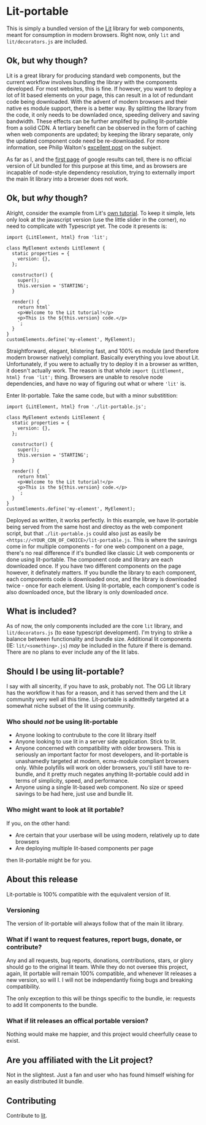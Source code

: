 # Lit-portable

This is simply a bundled version of the [Lit](https://lit.dev) library for web components, meant for consumption in modern browsers. Right now, only ```lit``` and ```lit/decorators.js``` are included.

## Ok, but why though?

Lit is a great library for producing standard web components, but the current workflow involves bundling the library with the components developed. For most websites, this is fine. If however, you want to deploy a lot of lit based elements on your page, this can result in a lot of redundant code being downloaded. With the advent of modern browsers and their native es module support, there is a better way. By splitting the library from the code, it only needs to be downladed once, speeding delivery and saving bandwidth. These effects can be further amplifed by pulling lit-portable from a solid CDN. A tertiary benefit can be observed in the form of caching when web components are updated; by keeping the library separate, only the updated component code need be re-downloaded. For more information, see Philip Walton's [excellent post](https://philipwalton.com/articles/using-native-javascript-modules-in-production-today/) on the subject.

As far as I, and the [first page](https://xkcd.com/1334/) of google results can tell, there is no official version of Lit bundled for this purpose at this time, and as browsers are incapable of node-style dependency resolution, trying to externally import the main lit library into a browser does not work.

## Ok, but ***why*** though?
Alright, consider the example from Lit's [own tutorial](https://lit.dev/tutorial/). To keep it simple, lets only look at the javascript version (use the little slider in the corner), no need to complicate with Typescript yet. The code it presents is:

```
import {LitElement, html} from 'lit';

class MyElement extends LitElement {
  static properties = {
    version: {},
  };

  constructor() {
    super();
    this.version = 'STARTING';
  }

  render() {
    return html`
    <p>Welcome to the Lit tutorial!</p>
    <p>This is the ${this.version} code.</p>
    `;
  }
}
customElements.define('my-element', MyElement);
```
Straightforward, elegant, blistering fast, and 100% es module (and therefore modern browser natively) compliant. Basically everything you love about Lit. Unfortunately, if you were to actually try to deploy it in a browser as written, it doesn't actually work. The reason is that whole ```import {LitElement, html} from 'lit';``` thing. Browsers are unable to resolve node dependencies, and have no way of figuring out what or where ```'lit'``` is.

Enter lit-portable. Take the same code, but with a minor substitition: 
```
import {LitElement, html} from './lit-portable.js';

class MyElement extends LitElement {
  static properties = {
    version: {},
  };

  constructor() {
    super();
    this.version = 'STARTING';
  }

  render() {
    return html`
    <p>Welcome to the Lit tutorial!</p>
    <p>This is the ${this.version} code.</p>
    `;
  }
}
customElements.define('my-element', MyElement);
```

Deployed as written, it works perfectly. In this example, we have lit-portable being served from the same host and directoy as the web component script, but that ```./lit-portable.js``` could also just as easily be ```<https://<YOUR_CDN_OF_CHOICE>/lit-portable.js```. This is where the savings come in for multiple components - for one web component on a page, there's no real difference if it's bundled like classic Lit web components or done using lit-portable. The component code and library are each downloaded once. If you have two different components on the page however, it definately matters. If you bundle the library to each component, each components code is downloaded once, and the library is downloaded twice - once for each element. Using lit-portable, each component's code is also downloaded once, but the library is only downloaded *once*.



## What is included?

As of now, the only components included are the core ```lit``` library, and ```lit/decorators.js``` (to ease typescript development). I'm trying to strike a balance between functionality and bundle size. Additional lit components (IE: ```lit/<something>.js```) *may* be included in the future if there is demand. There are no plans to ever include any of the lit labs.

## Should I be using lit-portable?

I say with all sincerity, if you have to ask, probably not. The OG Lit library has the workflow it has for a reason, and it has served them and the Lit community very well all this time. Lit-portable is admittedly targeted at a somewhat niche subset of the lit using community.

### Who should *not* be using lit-portable

- Anyone looking to contrubute to the core lit library itself
- Anyone looking to use lit in a server side application. Stick to lit.
- Anyone concerned with compatibility with older browsers. This is seriously an important factor for most developers, and lit-portable is unashamedly targeted at modern, ecma-module compliant browsers only. While polyfills will work on older browsers, you'll still have to re-bundle, and it pretty much negates anything lit-portable could add in terms of simplicity, speed, and performance.
- Anyone using a single lit-based web component. No size or speed savings to be had here, just use and bundle lit.

### Who might want to look at lit portable?

If you, on the other hand:
- Are certain that your userbase will be using modern, relatively up to date browsers
- Are deploying multiple lit-based components per page

then lit-portable might be for you.

## About this release

Lit-portable is 100% compatible with the equivalent version of lit.

### Versioning

The version of lit-portable will always follow that of the main lit library.

### What if I want to request features, report bugs, donate, or contribute?

Any and all requests, bug reports, donations, contributions, stars, or glory should go to the original lit team. While they do not oversee this project, again, lit portable will remain 100% compatible, and whenever lit releases a new version, so will I. I will not be independantly fixing bugs and breaking compatibility.

The only exception to this will be things specific to the bundle, ie: requests to add lit components to the bundle.

### What if lit releases an offical portable version?
Nothing would make me happier, and this project would cheerfully cease to exist.

## Are you affiliated with the Lit project?

Not in the slightest. Just a fan and user who has found himself wishing for an easily distributed lit bundle.

## Contributing

Contribute to [lit](https://lit.dev).
